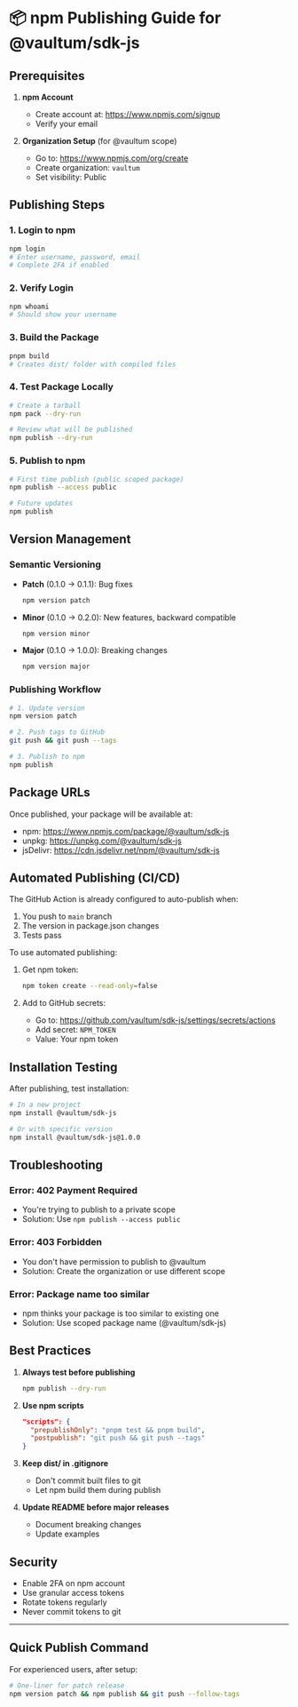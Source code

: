 # 📦 npm Publishing Guide for @vaultum/sdk-js

## Prerequisites

1. **npm Account**
   - Create account at: https://www.npmjs.com/signup
   - Verify your email

2. **Organization Setup** (for @vaultum scope)
   - Go to: https://www.npmjs.com/org/create
   - Create organization: `vaultum`
   - Set visibility: Public

## Publishing Steps

### 1. Login to npm

```bash
npm login
# Enter username, password, email
# Complete 2FA if enabled
```

### 2. Verify Login

```bash
npm whoami
# Should show your username
```

### 3. Build the Package

```bash
pnpm build
# Creates dist/ folder with compiled files
```

### 4. Test Package Locally

```bash
# Create a tarball
npm pack --dry-run

# Review what will be published
npm publish --dry-run
```

### 5. Publish to npm

```bash
# First time publish (public scoped package)
npm publish --access public

# Future updates
npm publish
```

## Version Management

### Semantic Versioning

- **Patch** (0.1.0 → 0.1.1): Bug fixes
  ```bash
  npm version patch
  ```

- **Minor** (0.1.0 → 0.2.0): New features, backward compatible
  ```bash
  npm version minor
  ```

- **Major** (0.1.0 → 1.0.0): Breaking changes
  ```bash
  npm version major
  ```

### Publishing Workflow

```bash
# 1. Update version
npm version patch

# 2. Push tags to GitHub
git push && git push --tags

# 3. Publish to npm
npm publish
```

## Package URLs

Once published, your package will be available at:
- npm: https://www.npmjs.com/package/@vaultum/sdk-js
- unpkg: https://unpkg.com/@vaultum/sdk-js
- jsDelivr: https://cdn.jsdelivr.net/npm/@vaultum/sdk-js

## Automated Publishing (CI/CD)

The GitHub Action is already configured to auto-publish when:
1. You push to `main` branch
2. The version in package.json changes
3. Tests pass

To use automated publishing:

1. Get npm token:
   ```bash
   npm token create --read-only=false
   ```

2. Add to GitHub secrets:
   - Go to: https://github.com/vaultum/sdk-js/settings/secrets/actions
   - Add secret: `NPM_TOKEN`
   - Value: Your npm token

## Installation Testing

After publishing, test installation:

```bash
# In a new project
npm install @vaultum/sdk-js

# Or with specific version
npm install @vaultum/sdk-js@1.0.0
```

## Troubleshooting

### Error: 402 Payment Required
- You're trying to publish to a private scope
- Solution: Use `npm publish --access public`

### Error: 403 Forbidden
- You don't have permission to publish to @vaultum
- Solution: Create the organization or use different scope

### Error: Package name too similar
- npm thinks your package is too similar to existing one
- Solution: Use scoped package name (@vaultum/sdk-js)

## Best Practices

1. **Always test before publishing**
   ```bash
   npm publish --dry-run
   ```

2. **Use npm scripts**
   ```json
   "scripts": {
     "prepublishOnly": "pnpm test && pnpm build",
     "postpublish": "git push && git push --tags"
   }
   ```

3. **Keep dist/ in .gitignore**
   - Don't commit built files to git
   - Let npm build them during publish

4. **Update README before major releases**
   - Document breaking changes
   - Update examples

## Security

- Enable 2FA on npm account
- Use granular access tokens
- Rotate tokens regularly
- Never commit tokens to git

---

## Quick Publish Command

For experienced users, after setup:

```bash
# One-liner for patch release
npm version patch && npm publish && git push --follow-tags
```
